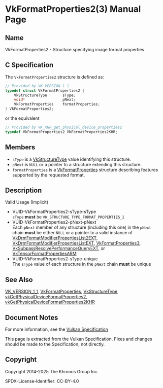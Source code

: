 # VkFormatProperties2(3) Manual Page

## Name

VkFormatProperties2 - Structure specifying image format properties



## [](#_c_specification)C Specification

The `VkFormatProperties2` structure is defined as:

```c++
// Provided by VK_VERSION_1_1
typedef struct VkFormatProperties2 {
    VkStructureType       sType;
    void*                 pNext;
    VkFormatProperties    formatProperties;
} VkFormatProperties2;
```

or the equivalent

```c++
// Provided by VK_KHR_get_physical_device_properties2
typedef VkFormatProperties2 VkFormatProperties2KHR;
```

## [](#_members)Members

- `sType` is a [VkStructureType](https://registry.khronos.org/vulkan/specs/latest/man/html/VkStructureType.html) value identifying this structure.
- `pNext` is `NULL` or a pointer to a structure extending this structure.
- `formatProperties` is a [VkFormatProperties](https://registry.khronos.org/vulkan/specs/latest/man/html/VkFormatProperties.html) structure describing features supported by the requested format.

## [](#_description)Description

Valid Usage (Implicit)

- [](#VUID-VkFormatProperties2-sType-sType)VUID-VkFormatProperties2-sType-sType  
  `sType` **must** be `VK_STRUCTURE_TYPE_FORMAT_PROPERTIES_2`
- [](#VUID-VkFormatProperties2-pNext-pNext)VUID-VkFormatProperties2-pNext-pNext  
  Each `pNext` member of any structure (including this one) in the `pNext` chain **must** be either `NULL` or a pointer to a valid instance of [VkDrmFormatModifierPropertiesList2EXT](https://registry.khronos.org/vulkan/specs/latest/man/html/VkDrmFormatModifierPropertiesList2EXT.html), [VkDrmFormatModifierPropertiesListEXT](https://registry.khronos.org/vulkan/specs/latest/man/html/VkDrmFormatModifierPropertiesListEXT.html), [VkFormatProperties3](https://registry.khronos.org/vulkan/specs/latest/man/html/VkFormatProperties3.html), [VkSubpassResolvePerformanceQueryEXT](https://registry.khronos.org/vulkan/specs/latest/man/html/VkSubpassResolvePerformanceQueryEXT.html), or [VkTensorFormatPropertiesARM](https://registry.khronos.org/vulkan/specs/latest/man/html/VkTensorFormatPropertiesARM.html)
- [](#VUID-VkFormatProperties2-sType-unique)VUID-VkFormatProperties2-sType-unique  
  The `sType` value of each structure in the `pNext` chain **must** be unique

## [](#_see_also)See Also

[VK\_VERSION\_1\_1](https://registry.khronos.org/vulkan/specs/latest/man/html/VK_VERSION_1_1.html), [VkFormatProperties](https://registry.khronos.org/vulkan/specs/latest/man/html/VkFormatProperties.html), [VkStructureType](https://registry.khronos.org/vulkan/specs/latest/man/html/VkStructureType.html), [vkGetPhysicalDeviceFormatProperties2](https://registry.khronos.org/vulkan/specs/latest/man/html/vkGetPhysicalDeviceFormatProperties2.html), [vkGetPhysicalDeviceFormatProperties2KHR](https://registry.khronos.org/vulkan/specs/latest/man/html/vkGetPhysicalDeviceFormatProperties2KHR.html)

## [](#_document_notes)Document Notes

For more information, see the [Vulkan Specification](https://registry.khronos.org/vulkan/specs/latest/html/vkspec.html#VkFormatProperties2)

This page is extracted from the Vulkan Specification. Fixes and changes should be made to the Specification, not directly.

## [](#_copyright)Copyright

Copyright 2014-2025 The Khronos Group Inc.

SPDX-License-Identifier: CC-BY-4.0